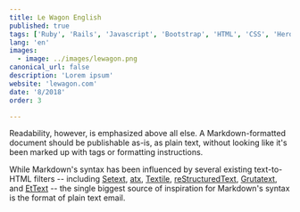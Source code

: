 ```yaml
---
title: Le Wagon English
published: true
tags: ['Ruby', 'Rails', 'Javascript', 'Bootstrap', 'HTML', 'CSS', 'Heroku', 'Postgres']
lang: 'en'
images:
  - image: ../images/lewagon.png
canonical_url: false
description: 'Lorem ipsum'
website: 'lewagon.com'
date: '8/2018'
order: 3

---
```


Readability, however, is emphasized above all else. A Markdown-formatted
document should be publishable as-is, as plain text, without looking
like it's been marked up with tags or formatting instructions.

While Markdown's syntax has been influenced by several existing text-to-HTML filters -- including [Setext](http://docutils.sourceforge.net/mirror/setext.html), [atx](http://www.aaronsw.com/2002/atx/), [Textile](http://textism.com/tools/textile/), [reStructuredText](http://docutils.sourceforge.net/rst.html),
[Grutatext](http://www.triptico.com/software/grutatxt.html), and [EtText](http://ettext.taint.org/doc/) -- the single biggest source of
inspiration for Markdown's syntax is the format of plain text email.


